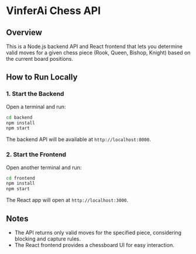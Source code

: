 # VinferAi Chess API

## Overview
This is a Node.js backend API and React frontend that lets you determine valid moves for a given chess piece (Rook, Queen, Bishop, Knight) based on the current board positions.

## How to Run Locally

### 1. Start the Backend
Open a terminal and run:
```sh
cd backend
npm install
npm start
```
The backend API will be available at `http://localhost:8000`.

### 2. Start the Frontend
Open another terminal and run:
```sh
cd frontend
npm install
npm start
```
The React app will open at `http://localhost:3000`.

## Notes
- The API returns only valid moves for the specified piece, considering blocking and capture rules.
- The React frontend provides a chessboard UI for easy interaction. 
